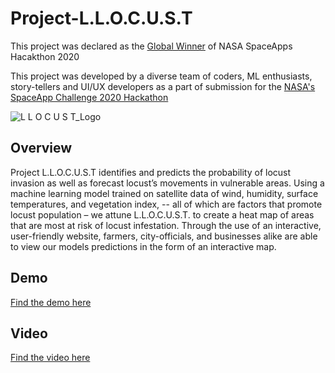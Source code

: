 # Project-L.L.O.C.U.S.T

This project was declared as the [Global Winner](https://2020.spaceappschallenge.org/challenges/inform/automated-detection-hazards/teams/project-llocust-1/project) of NASA SpaceApps Hacakthon 2020 

This project was developed by a diverse team of coders, ML enthusiasts, story-tellers and UI/UX developers as a part of submission for the [NASA's SpaceApp Challenge 2020 Hackathon](https://www.spaceappschallenge.org/)

![L L O C U S T_Logo](https://user-images.githubusercontent.com/22027039/95028169-99ced300-069e-11eb-9f1c-0b7dbad9f120.png)

## Overview
Project L.L.O.C.U.S.T identifies and predicts the probability of locust invasion as well as forecast locust’s movements in vulnerable areas. Using a machine learning model trained on satellite data of wind, humidity, surface temperatures, and vegetation index, -- all of which are factors that promote locust population – we attune L.L.O.C.U.S.T. to create a heat map of areas that are most at risk of locust infestation. Through the use of an interactive, user-friendly website, farmers, city-officials, and businesses alike are able to view our models predictions in the form of an interactive map. 

## Demo
[Find the demo here](https://determined-keller-5cbae8.netlify.app/)

## Video
[Find the video here](https://youtu.be/RI2gLdX9DAE)
